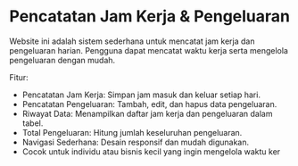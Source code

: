 # Pencatatan Jam Kerja & Pengeluaran

Website ini adalah sistem sederhana untuk mencatat jam kerja dan pengeluaran harian. Pengguna dapat mencatat waktu kerja serta mengelola pengeluaran dengan mudah.

Fitur:

- Pencatatan Jam Kerja: Simpan jam masuk dan keluar setiap hari.
- Pencatatan Pengeluaran: Tambah, edit, dan hapus data pengeluaran.
- Riwayat Data: Menampilkan daftar jam kerja dan pengeluaran dalam tabel.
- Total Pengeluaran: Hitung jumlah keseluruhan pengeluaran.
- Navigasi Sederhana: Desain responsif dan mudah digunakan.
- Cocok untuk individu atau bisnis kecil yang ingin mengelola waktu ker
